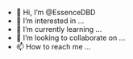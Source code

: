 - 👋 Hi, I’m @EssenceDBD
- 👀 I’m interested in ...
- 🌱 I’m currently learning ...
- 💞️ I’m looking to collaborate on ...
- 📫 How to reach me ...

<!---
EssenceDBD/EssenceDBD is a ✨ special ✨ repository because its `README.md` (this file) appears on your GitHub profile.
You can click the Preview link to take a look at your changes.
--->
